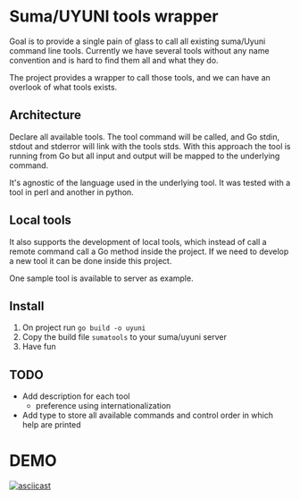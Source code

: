 # Suma/UYUNI tools wrapper

Goal is to provide a single pain of glass to call all existing suma/Uyuni command line tools.
Currently we have several tools without any name convention and is hard to find them all and what they do.

The project provides a wrapper to call those tools, and we can have an overlook of what tools exists.

## Architecture

Declare all available tools.
The tool command will be called, and Go stdin, stdout and stderror will link with the tools stds.
With this approach the tool is running from Go but all input and output will be mapped to the underlying command.

It's agnostic of the language used in the underlying tool. It was tested with a tool in perl and another in python.

## Local tools

It also supports the development of local tools, which instead of call a remote command call a Go method inside the project.
If we need to develop a new tool it can be done inside this project.

One sample tool is available to server as example.

## Install

1. On project run `go build -o uyuni`
2. Copy the build file `sumatools` to your suma/uyuni server
3. Have fun

## TODO
- Add description for each tool
    - preference using internationalization
- Add type to store all available commands and control order in which help are printed

# DEMO

[![asciicast](https://asciinema.org/a/XAsNWxiSAXvzBOvddpqdgtWnM.svg)](https://asciinema.org/a/XAsNWxiSAXvzBOvddpqdgtWnM)